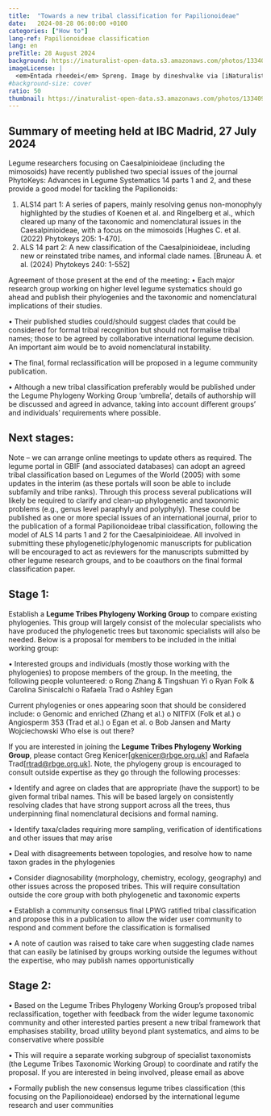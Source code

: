 ```yaml
---
title:  "Towards a new tribal classification for Papilionoideae"
date:   2024-08-28 06:00:00 +0100
categories: ["How to"]
lang-ref: Papilionoideae classification
lang: en
preTitle: 28 August 2024
background: https://inaturalist-open-data.s3.amazonaws.com/photos/133409879/original.jpg
imageLicense: |
  <em>Entada rheedei</em> Spreng. Image by dineshvalke via [iNaturalist](https://www.inaturalist.org/observations/81342675)
#background-size: cover
ratio: 50
thumbnail: https://inaturalist-open-data.s3.amazonaws.com/photos/133409879/original.jpg
---
```


## Summary of meeting held at IBC Madrid, 27 July 2024

Legume researchers focusing on Caesalpinioideae (including the mimosoids) have recently published two special issues of the journal PhytoKeys: Advances in Legume Systematics 14 parts 1 and 2, and these provide a good model for tackling the Papilionoids:
1.	ALS14 part 1: A series of papers, mainly resolving genus non-monophyly highlighted by the studies of Koenen et al. and Ringelberg et al., which cleared up many of the taxonomic and nomenclatural issues in the Caesalpinioideae, with a focus on the mimosoids [Hughes C. et al. (2022) Phytokeys 205: 1-470].
2.	ALS 14 part 2: A new classification of the Caesalpinioideae, including new or reinstated tribe names, and informal clade names. [Bruneau A. et al. (2024) Phytokeys 240: 1-552]

Agreement of those present at the end of the meeting:
•	Each major research group working on higher level legume systematics should go ahead and publish their phylogenies and the taxonomic and nomenclatural implications of their studies.

•	Their published studies could/should suggest clades that could be considered for formal tribal recognition but should not formalise tribal names; those to be agreed by collaborative international legume decision. An important aim would be to avoid nomenclatural instability. 

•	The final, formal reclassification will be proposed in a legume community publication.

•	Although a new tribal classification preferably would be published under the Legume Phylogeny Working Group ‘umbrella’, details of authorship will be discussed and agreed in advance, taking into account different groups’ and individuals’ requirements where possible. 

## Next stages:
Note – we can arrange online meetings to update others as required.
The legume portal in GBIF (and associated databases) can adopt an agreed tribal classification based on Legumes of the World (2005) with some updates in the interim (as these portals will soon be able to include subfamily and tribe ranks). 
Through this process several publications will likely be required to clarify and clean-up phylogenetic and taxonomic problems (e.g., genus level paraphyly and polyphyly). These could be published as one or more special issues of an international journal, prior to the publication of a formal Papilionoideae tribal classification, following the model of ALS 14 parts 1 and 2 for the Caesalpinioideae.
All involved in submitting these phylogenetic/phylogenomic manuscripts for publication will be encouraged to act as reviewers for the manuscripts submitted by other legume research groups, and to be coauthors on the final formal classification paper.

## Stage 1:
Establish a **Legume Tribes Phylogeny Working Group** to compare existing phylogenies. This group will largely consist of the molecular specialists who have produced the phylogenetic trees but taxonomic specialists will also be needed. Below is a proposal for members to be included in the initial working group:

•	Interested groups and individuals (mostly those working with the phylogenies) to propose members of the group. In the meeting, the following people volunteered:
o	Rong Zhang & Tingshuan Yi
o	Ryan Folk & Carolina Siniscalchi
o	Rafaela Trad
o	Ashley Egan

Current phylogenies or ones appearing soon that should be considered include:
o	Genomic and enriched (Zhang et al.)
o	NITFIX (Folk et al.)
o	Angiosperm 353 (Trad et al.)
o	Egan et al. 
o	Bob Jansen and Marty Wojciechowski
Who else is out there?

If you are interested in joining the **Legume Tribes Phylogeny Working Group**, please contact Greg Kenicer[gkenicer@rbge.org.uk] and Rafaela Trad[rtrad@rbge.org.uk].
Note, the phylogeny group is encouraged to consult outside expertise as they go through the following processes:
  
•	Identify and agree on clades that are appropriate (have the support) to be given formal tribal names. This will be based largely on consistently resolving clades that have strong support across all the trees, thus underpinning final nomenclatural decisions and formal naming. 

•	Identify taxa/clades requiring more sampling, verification of identifications and other issues that may arise 

•	Deal with disagreements between topologies, and resolve how to name taxon grades in the phylogenies 

•	Consider diagnosability (morphology, chemistry, ecology, geography) and other issues across the proposed tribes. This will require consultation outside the core group with both phylogenetic and taxonomic experts

•	Establish a community consensus final LPWG ratified tribal classification and propose this in a publication to allow the wider user community to respond and comment before the classification is formalised

•	A note of caution was raised to take care when suggesting clade names that can easily be latinised by groups working outside the legumes without the expertise, who may publish names opportunistically

## Stage 2:
•	Based on the Legume Tribes Phylogeny Working Group’s proposed tribal reclassification, together with feedback from the wider legume taxonomic community and other interested parties present a new tribal framework that emphasises stability, broad utility beyond plant systematics, and aims to be conservative where possible

•	This will require a separate working subgroup of specialist taxonomists (the Legume Tribes Taxonomic Working Group) to coordinate and ratify the proposal. If you are interested in being involved, please email as above
 
•	Formally publish the new consensus legume tribes classification (this focusing on the Papilionoideae) endorsed by the international legume research and user communities


